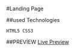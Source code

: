 #Landing Page

##used Technologies
```
HTML5 CSS3
```

##PREVİEW
[Live Preview](https://landingg-page.netlify.app)
